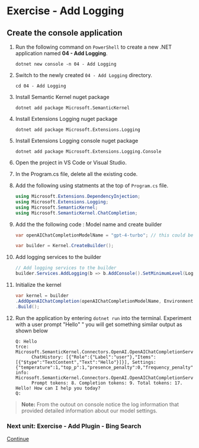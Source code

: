﻿# Exercise - Add Logging

## Create the console application

1. Run the following command on `PowerShell` to create a new .NET application named **04 - Add Logging**.

      ```shell
      dotnet new console -n 04 - Add Logging
      ```

1. Switch to the newly created `04 - Add Logging` directory.

      ```shell
      cd 04 - Add Logging
      ```

1. Install Semantic Kernel nuget package

      ```shell
      dotnet add package Microsoft.SemanticKernel
      ```

1. Install Extensions Logging nuget package

      ```shell
      dotnet add package Microsoft.Extensions.Logging
      ```

1. Install Extensions Logging console nuget package

      ```shell
      dotnet add package Microsoft.Extensions.Logging.Console
      ```

1. Open the project in VS Code or Visual Studio.

1. In the Program.cs file, delete all the existing code.

1. Add the following using statments at the top of `Program.cs` file.

      ```csharp
      using Microsoft.Extensions.DependencyInjection;
      using Microsoft.Extensions.Logging;
      using Microsoft.SemanticKernel;
      using Microsoft.SemanticKernel.ChatCompletion;
      ```

1. Add the  the following code : Model name and create builder

      ```csharp
      var openAIChatCompletionModelName = "gpt-4-turbo"; // this could be other models like "gpt-4o".

      var builder = Kernel.CreateBuilder();
      ```

1. Add logging services to the builder

      ```csharp
      // Add logging services to the builder
      builder.Services.AddLogging(b => b.AddConsole().SetMinimumLevel(LogLevel.Trace));
      ```
1. Initialize the kernel 

      ```csharp
      var kernel = builder
      .AddOpenAIChatCompletion(openAIChatCompletionModelName, Environment.GetEnvironmentVariable("OPENAI_API_KEY")) // add the OpenAI chat completion service.
      .Build();
      ```


1. Run the application by entering `dotnet run` into the terminal. Experiment with a user prompt "Hello" " you will get something similar output as shown below

      ```console
      Q: Hello
      trce: Microsoft.SemanticKernel.Connectors.OpenAI.OpenAIChatCompletionService[0]
            ChatHistory: [{"Role":{"Label":"user"},"Items":[{"$type":"TextContent","Text":"Hello"}]}], Settings: {"temperature":1,"top_p":1,"presence_penalty":0,"frequency_penalty":0,"max_tokens":null,"stop_sequences":null,"results_per_prompt":1,"seed":null,"response_format":null,"chat_system_prompt":null,"token_selection_biases":null,"ToolCallBehavior":null,"User":null,"logprobs":null,"top_logprobs":null,"model_id":null}
      info: Microsoft.SemanticKernel.Connectors.OpenAI.OpenAIChatCompletionService[0]
            Prompt tokens: 8. Completion tokens: 9. Total tokens: 17.
      Hello! How can I help you today?
      Q:
      ```

> **Note:**  From the outout on console notice the log  information that provided detailed information about our model settings. 


### Next unit: Exercise - Add Plugin - Bing Search

[Continue](./05%20Add%20Plugin%20(Bing%20Search).md)